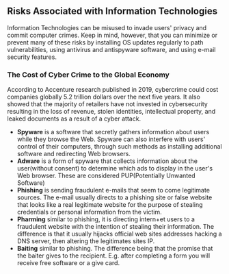 
## Risks Associated with Information Technologies
Information Technologies can be misused to invade users' privacy and commit computer crimes. Keep in mind, however, that you can minimize or prevent many of these risks by installing OS updates regularly to path vulnerabilities, using antivirus and antispyware software, and using e-mail security features.

### The Cost of Cyber Crime to the Global Economy
According to Accenture research published in 2019, cybercrime could cost companies globally 5.2 trillion dollars over the next five years. It also showed that the majority of retailers have not invested in cybersecurity resulting in the loss of revenue, stolen identities, intellectual property, and leaked documents as a result of a cyber attack. 

- **Spyware** is a software that secretly gathers information about users while they browse the Web. Spyware can also interfere with users' control of their computers, through such methods as installing additional software and redirecting Web browsers.
- **Adware** is a form of spyware that collects information about the user(without consent) to determine which ads to display in the user's Web browser. These are considered PUP(Potentially Unwanted Software)
- **Phishing** is sending fraudulent e-mails that seem to come legitimate sources. The e-mail usually directs to a phishing site or false website that looks like a real legitimate website for the purpose of stealing credentials or personal information from the victim.
- **Pharming** similar to phishing, it is directing intern+et users to a fraudulent website with the intention of stealing their information. The difference is that it usually hijacks official web sites addresses hacking a DNS server, then altering the legitimates sites IP.
- **Baiting** similar to phishing. The difference being that the promise that the baiter gives to the recipient.  E.g. after completing a form you will receive free software or a give card.
